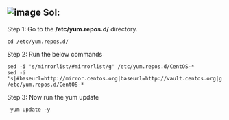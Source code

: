 ![image](https://github.com/januo-org/proof-of-concepts/assets/91359308/da7cba29-4533-49ef-8b5d-29630b860394)
Sol:
----
 Step 1: Go to the **/etc/yum.repos.d/** directory.
``` 
cd /etc/yum.repos.d/
```
Step 2: Run the below commands
``` 
sed -i 's/mirrorlist/#mirrorlist/g' /etc/yum.repos.d/CentOS-*
sed -i 's|#baseurl=http://mirror.centos.org|baseurl=http://vault.centos.org|g' /etc/yum.repos.d/CentOS-*
``` 
Step 3: Now run the yum update
``` 
 yum update -y
``` 
